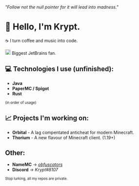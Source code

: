*"Follow not the null pointer for it will lead into madness."*

# :wave: Hello, I'm Krypt. 

:coffee: I turn coffee and music into code. 

<img src="https://www.jetbrains.com/favicon.ico" width="18"/> Biggest JetBrains fan. 

## :computer: Technologies I use (unfinished): 
  - **Java**
  - **PaperMC / Spigot**
  - **Rust**

<sup>(in order of usage)</sup>  

## 📈 Projects I'm working on:
  - **Orbital** - A lag compentated anticheat for modern Minecraft.
  - **Thorium** - A new flavour of Minecraft client. (1.19+)

## Other:

  - **NameMC**  -> *[obfuscators](https://namemc.com/obfuscators.1)*
  - **Discord** -> *Krypt#8107*


<sub>Stop lurking, all my repos are private.</sub>  
